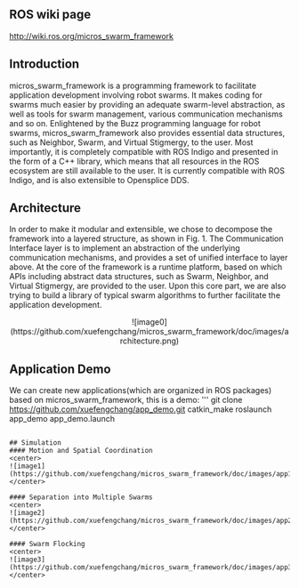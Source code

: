 ## ROS wiki page
http://wiki.ros.org/micros_swarm_framework

## Introduction
micros_swarm_framework is a programming framework to facilitate application development involving robot swarms. It makes coding for swarms much easier by providing an adequate swarm-level abstraction, as well as tools for swarm management, various communication mechanisms and so on. Enlightened by the Buzz programming language for robot swarms, micros_swarm_framework also provides essential data structures, such as Neighbor, Swarm, and Virtual Stigmergy, to the user. Most importantly, it is completely compatible with ROS Indigo and presented in the form of a C++ library, which means that all resources in the ROS ecosystem are still available to the user. It is currently compatible with ROS Indigo, and is also extensible to Opensplice DDS.

## Architecture
In order to make it modular and extensible, we chose to decompose the framework into a layered structure, as shown in Fig. 1. The Communication Interface layer is to implement an abstraction of the underlying communication mechanisms, and provides a set of unified interface to layer above. At the core of the framework is a runtime platform, based on which APIs including abstract data structures, such as Swarm, Neighbor, and Virtual Stigmergy, are provided to the user. Upon this core part, we are also trying to build a library of typical swarm algorithms to further facilitate the application development.

<center>
![image0](https://github.com/xuefengchang/micros_swarm_framework/doc/images/architecture.png)
</center>

## Application Demo
We can create new applications(which are organized in ROS packages) based on micros_swarm_framework, this is a demo:
'''
git clone https://github.com/xuefengchang/app_demo.git
catkin_make
roslaunch app_demo app_demo.launch
```

## Simulation
#### Motion and Spatial Coordination
<center>
![image1](https://github.com/xuefengchang/micros_swarm_framework/doc/images/app1.png)
</center>

#### Separation into Multiple Swarms
<center>
![image2](https://github.com/xuefengchang/micros_swarm_framework/doc/images/app2.png)
</center>

#### Swarm Flocking
<center>
![image3](https://github.com/xuefengchang/micros_swarm_framework/doc/images/app3.png)
</center>
